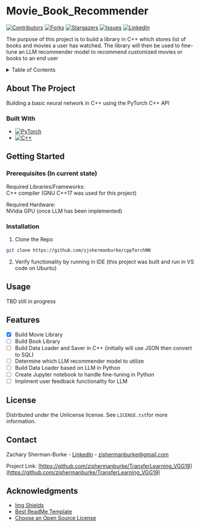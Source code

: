 # Movie_Book_Recommender

[![Contributors][contributors-shield]][contributors-url]
[![Forks][forks-shield]][forks-url]
[![Stargazers][stars-shield]][stars-url]
[![Issues][issues-shield]][issues-url]
[![LinkedIn][linkedin-shield]][linkedin-url]

The purpose of this project is to build a library in C++ which stores list of books and movies a user has watched. The library will then be used to fine-tune an LLM recommender model to recommend customized movies or books to an end user

<!-- TABLE OF CONTENTS -->
<details>
  <summary>Table of Contents</summary>
  <ol>
    <li>
      <a href="#about-the-project">About The Project</a>
      <ul>
        <li><a href="#built-with">Built With</a></li>
      </ul>
    </li>
    <li>
      <a href="#getting-started">Getting Started</a>
      <ul>
        <li><a href="#prerequisites">Prerequisites</a></li>
        <li><a href="#installation">Installation</a></li>
      </ul>
    </li>
    <li><a href="#usage">Usage</a></li>
    <li><a href="#license">License</a></li>
    <li><a href="#contact">Contact</a></li>
    <li><a href="#acknowledgments">Acknowledgments</a></li>
  </ol>
</details>

## About The Project

Building a basic neural network in C++ using the PyTorch C++ API

### Built With
* [![PyTorch][PyTorch.org]][PyTorch-url]
* [![C++][Cplusplus.com]][Cplusplus-url]

## Getting Started

### Prerequisites (In current state)

Required Libraries/Frameworks: <br>
C++ compiler (GNU C++17 was used for this project)

Required Hardware: <br>
NVidia GPU (once LLM has been implemented)

### Installation

1. Clone the Repo
```sh
git clone https://github.com/zjshermanburke/cppTorchNN
```
2. Verify functionality by running in IDE (this project was built and run in VS code on Ubuntu)


## Usage

TBD still in progress 

## Features
- [x] Build Movie Library
- [ ] Build Book Library
- [ ] Build Data Loader and Saver in C++ (initially will use JSON then convert to SQL)
- [ ] Determine which LLM recommender model to utilize
- [ ] Build Data Loader based on LLM in Python
- [ ] Create Jupyter notebook to handle fine-tuning in Python
- [ ] Implment user feedback functionality for LLM

## License

Distributed under the Unlicense license. See `LICENSE.txt`for more information.

## Contact

Zachary Sherman-Burke - [LinkedIn](https://www.linkedin.com/in/zachary-sherman-burke-6b7589125) - zjshermanburke@gmail.com

Project Link: [https://github.com/zjshermanburke/TransferLearning_VGG19](https://github.com/zjshermanburke/TransferLearning_VGG19)


## Acknowledgments
* [Img Shields](https://shields.io)
* [Best ReadMe Template](https://github.com/othneildrew/Best-README-Template)
* [Choose an Open Source License](https://choosealicense.com)

<!-- Markdown Links and Images-->

<!-- GitHub and LinkedIn-->
[contributors-shield]: https://img.shields.io/github/contributors/zjshermanburke/FineTuningBert.svg?style=for-the-badge
[contributors-url]: https://github.com/zjshermanburke/Movie_Book_Recommender/graphs/contributors

[forks-shield]: https://img.shields.io/github/forks/zjshermanburke/Movie_Book_Recommender.svg?style=for-the-badge
[forks-url]: https://github.com/zjshermanburke/Movie_Book_Recommender/network/members

[stars-shield]: https://img.shields.io/github/stars/zjshermanburke/Movie_Book_Recommender.svg?style=for-the-badge
[stars-url]: https://github.com/zjshermanburke/Movie_Book_Recommender/stargazers

[issues-shield]: https://img.shields.io/github/issues/zjshermanburke/Movie_Book_Recommender.svg?style=for-the-badge
[issues-url]: https://github.com/github/issues/zjshermanburke/Movie_Book_Recommender.svg

[linkedin-url]: https://www.linkedin.com/in/zachary-sherman-burke-6b7589125
[linkedin-shield]: https://img.shields.io/badge/LinkedIn-blue.svg?style=for-the-badge&logo=linkedin&colorB=555


<!-- Built With Badges -->

<!-- [HuggingFace.com]: https://img.shields.io/badge/%F0%9F%A4%97Hugging_Face-ffd21e -->
[PyTorch.org]: https://img.shields.io/badge/PyTorch-%23EE4C2C.svg?style=for-the-badge&logo=PyTorch&logoColor=white
[PyTorch-url]: https://pytorch.org/

[Cplusplus.com]: https://img.shields.io/badge/C++-00599C?style=flat-square&logo=C%2B%2B&logoColor=white
[Cplusplus-url]: https://cplusplus.com/
